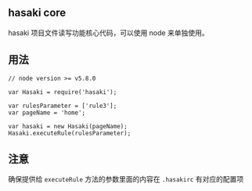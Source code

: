 ## hasaki core

hasaki 项目文件读写功能核心代码，可以使用 node 来单独使用。

## 用法
```
// node version >= v5.8.0

var Hasaki = require('hasaki');

var rulesParameter = ['rule3'];
var pageName = 'home';

var hasaki = new Hasaki(pageName);
Hasaki.executeRule(rulesParameter);
```

## 注意
确保提供给 `executeRule` 方法的参数里面的内容在 `.hasakirc` 有对应的配置项

